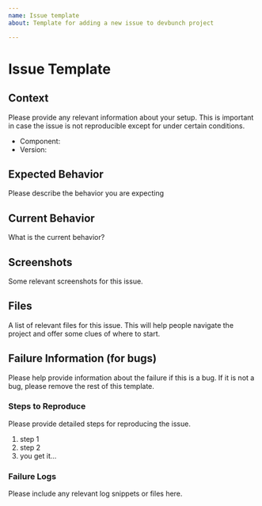 ```yaml
---
name: Issue template
about: Template for adding a new issue to devbunch project

---
```


# Issue Template

## Context

Please provide any relevant information about your setup. This is important in case the issue is not reproducible except for under certain conditions.

* Component:
* Version:

## Expected Behavior

Please describe the behavior you are expecting

## Current Behavior

What is the current behavior?

## Screenshots
Some relevant screenshots for this issue.  

## Files
A list of relevant files for this issue. This will help people navigate the project and offer some clues of where to start.

## Failure Information (for bugs)

Please help provide information about the failure if this is a bug. If it is not a bug, please remove the rest of this template.

### Steps to Reproduce

Please provide detailed steps for reproducing the issue.

1. step 1
2. step 2
3. you get it...

### Failure Logs

Please include any relevant log snippets or files here.
